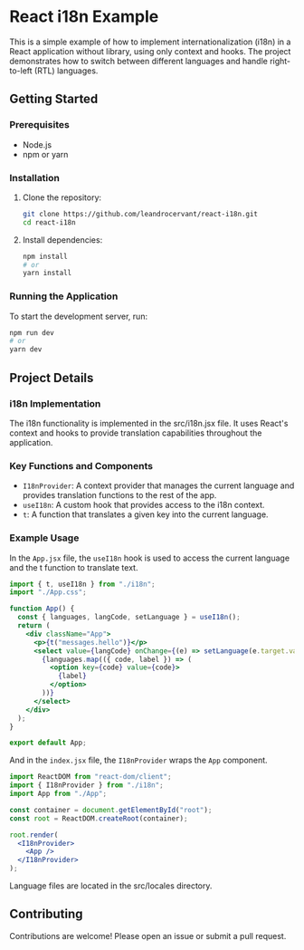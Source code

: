 # React i18n Example

This is a simple example of how to implement internationalization (i18n) in a React application without library, using only context and hooks. The project demonstrates how to switch between different languages and handle right-to-left (RTL) languages.

## Getting Started

### Prerequisites

- Node.js
- npm or yarn

### Installation

1. Clone the repository:

   ```sh
   git clone https://github.com/leandrocervant/react-i18n.git
   cd react-i18n
   ```

2. Install dependencies:
   ```sh
   npm install
   # or
   yarn install
   ```

### Running the Application

To start the development server, run:

```sh
npm run dev
# or
yarn dev
```

## Project Details

### i18n Implementation

The i18n functionality is implemented in the src/i18n.jsx file. It uses React's context and hooks to provide translation capabilities throughout the application.

### Key Functions and Components

- `I18nProvider`: A context provider that manages the current language and provides translation functions to the rest of the app.
- `useI18n`: A custom hook that provides access to the i18n context.
- `t`: A function that translates a given key into the current language.

### Example Usage

In the `App.jsx` file, the `useI18n` hook is used to access the current language and the t function to translate text.

```jsx
import { t, useI18n } from "./i18n";
import "./App.css";

function App() {
  const { languages, langCode, setLanguage } = useI18n();
  return (
    <div className="App">
      <p>{t("messages.hello")}</p>
      <select value={langCode} onChange={(e) => setLanguage(e.target.value)}>
        {languages.map(({ code, label }) => (
          <option key={code} value={code}>
            {label}
          </option>
        ))}
      </select>
    </div>
  );
}

export default App;
```

And in the `index.jsx` file, the `I18nProvider` wraps the `App` component.

```jsx
import ReactDOM from "react-dom/client";
import { I18nProvider } from "./i18n";
import App from "./App";

const container = document.getElementById("root");
const root = ReactDOM.createRoot(container);

root.render(
  <I18nProvider>
    <App />
  </I18nProvider>
);
```

Language files are located in the src/locales directory.

## Contributing

Contributions are welcome! Please open an issue or submit a pull request.
